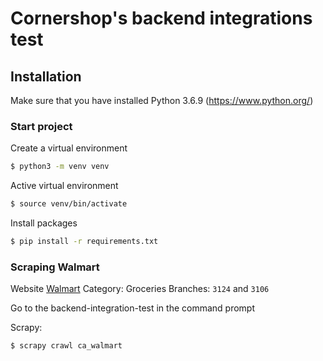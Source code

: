 # Cornershop's backend integrations test

## Installation

Make sure that you have installed Python 3.6.9 (https://www.python.org/)

### Start project

Create a virtual environment

```sh
$ python3 -m venv venv
```

Active virtual environment

```sh
$ source venv/bin/activate
```

Install packages

```sh
$ pip install -r requirements.txt
```

### Scraping Walmart

Website [Walmart](https://www.walmart.ca/)
Category: Groceries
Branches: `3124` and `3106`

Go to the backend-integration-test in the command prompt

Scrapy:

```sh
$ scrapy crawl ca_walmart
```
